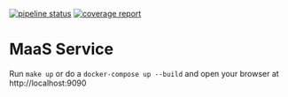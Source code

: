 [![pipeline status](https://git.f-i-ts.de/cloud-native/maas/maas-service/badges/master/pipeline.svg)](https://git.f-i-ts.de/cloud-native/maas/maas-service/commits/master)
[![coverage report](https://git.f-i-ts.de/cloud-native/maas/maas-service/badges/master/coverage.svg)](https://git.f-i-ts.de/cloud-native/maas/maas-service/commits/master)

# MaaS Service

Run `make up` or do a `docker-compose up --build` and open your browser at http://localhost:9090